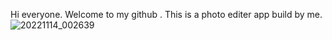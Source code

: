 Hi everyone. Welcome to my github .
This is a photo editer app build by me.![20221114_002639](https://github.com/user-attachments/assets/2384f66f-5d89-4f35-8f91-b8a25728a0fb)
